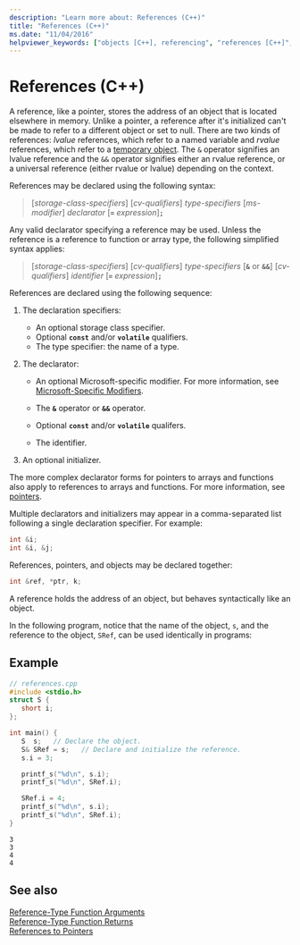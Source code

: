 ```yaml
---
description: "Learn more about: References (C++)"
title: "References (C++)"
ms.date: "11/04/2016"
helpviewer_keywords: ["objects [C++], referencing", "references [C++]", "references, to pointers", "declarations, references", "references, declaring", "referencing objects, declarator syntax"]
---
```

# References (C++)

A reference, like a pointer, stores the address of an object that is located elsewhere in memory. Unlike a pointer, a reference after it's initialized can't be made to refer to a different object or set to null. There are two kinds of references: *lvalue* references, which refer to a named variable and *rvalue* references, which refer to a [temporary object](../cpp/temporary-objects.md). The `&` operator signifies an lvalue reference and the `&&` operator signifies either an rvalue reference, or a universal reference (either rvalue or lvalue) depending on the context.

References may be declared using the following syntax:

> \[*storage-class-specifiers*] \[*cv-qualifiers*] *type-specifiers* \[*ms-modifier*] *declarator* \[**`=`** *expression*]**`;`**

Any valid declarator specifying a reference may be used. Unless the reference is a reference to function or array type, the following simplified syntax applies:

> \[*storage-class-specifiers*] \[*cv-qualifiers*] *type-specifiers* \[**`&`** or **`&&`**] \[*cv-qualifiers*] *identifier* \[**`=`** *expression*]**`;`**

References are declared using the following sequence:

1. The declaration specifiers:

   - An optional storage class specifier.
   - Optional **`const`** and/or **`volatile`** qualifiers.
   - The type specifier: the name of a type.

1. The declarator:

   - An optional Microsoft-specific modifier. For more information, see [Microsoft-Specific Modifiers](../cpp/microsoft-specific-modifiers.md).

   - The **`&`** operator or **`&&`** operator.
   - Optional **`const`** and/or **`volatile`** qualifers.
   - The identifier.

1. An optional initializer.

The more complex declarator forms for pointers to arrays and functions also apply to references to arrays and functions. For more information, see [pointers](../cpp/pointers-cpp.md).

Multiple declarators and initializers may appear in a comma-separated list following a single declaration specifier. For example:

```cpp
int &i;
int &i, &j;
```

References, pointers, and objects may be declared together:

```cpp
int &ref, *ptr, k;
```

A reference holds the address of an object, but behaves syntactically like an object.

In the following program, notice that the name of the object, `s`, and the reference to the object, `SRef`, can be used identically in programs:

## Example

```cpp
// references.cpp
#include <stdio.h>
struct S {
   short i;
};

int main() {
   S  s;   // Declare the object.
   S& SRef = s;   // Declare and initialize the reference.
   s.i = 3;

   printf_s("%d\n", s.i);
   printf_s("%d\n", SRef.i);

   SRef.i = 4;
   printf_s("%d\n", s.i);
   printf_s("%d\n", SRef.i);
}
```

```Output
3
3
4
4
```

## See also

[Reference-Type Function Arguments](../cpp/reference-type-function-arguments.md)<br/>
[Reference-Type Function Returns](../cpp/reference-type-function-returns.md)<br/>
[References to Pointers](../cpp/references-to-pointers.md)
